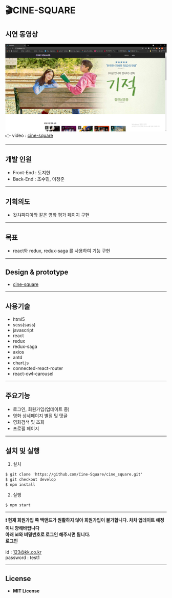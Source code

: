# 🎬CINE-SQUARE

## 시연 동영상

![cinesquare-main](./public/images/cine-square%20main.PNG)
👉 video : [cine-square](https://youtu.be/MJCNx3HAPoI)

---

## 개발 인원

- Front-End : 도지현
- Back-End : 조수민, 이정준

---

## 기획의도

- 왓챠피디아와 같은 영화 평가 페이지 구현

---

## 목표

- react와 redux, redux-saga 를 사용하여 기능 구현

---

## Design & prototype

- [cine-square](https://www.figma.com/file/fqlQhqfwxWKB9q0bQUiQci/cine-square?node-id=19%3A2)

---

## 사용기술

- html5
- scss(sass)
- javascript
- react
- redux
- redux-saga
- axios
- antd
- chart.js
- connected-react-router
- react-owl-carousel

---

## 주요기능

- 로그인, 회원가입(업데이트 중)
- 영화 상세페이지 별점 및 댓글
- 영화검색 및 조회
- 프로필 페이지

---

## 설치 및 실행

1. 설치

```
$ git clone 'https://github.com/Cine-Square/cine_square.git'
$ git checkout develop
$ npm install
```

2. 실행

```
$ npm start
```

---

**❗ 현재 회원가입 쪽 백앤드가 원활하지 않아 회원가입이 불가합니다. 차차 업데이트 예정이니 양해바랍니다**<br>
**아래 id와 비밀번호로 로그인 해주시면 됩니다.**<br>
**로그인**<br>
<br>
id : 123@kk.co.kr<br>
password : test1

---

## License

- **MIT License**
